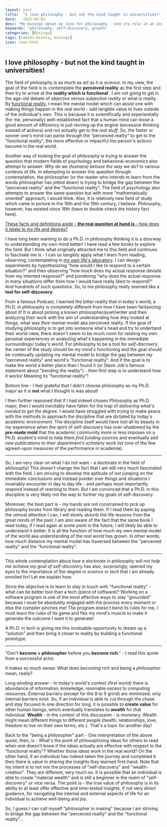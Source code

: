 ```yaml
---
layout: post
title:  "I love philosophy - but not the kind taught in universities!"
date:   2022-03-01
desc: "My musings about my love for philosophy - and its role in an individual's journey of self-discovery."
keywords: "philosophy, self-discovery, growth"
categories: [Musings]
tags: [sakshi-mishra, musings]
icon: icon-html
---
```


## I love philosophy - but not the kind taught in universities!

The field of philosophy is as much as _art_ as it is _science_. In my view, the goal of the field is to contemplate the **perceived reality** as the first step and then try to arrive at the **reality which is functional** . I am not going to get in the age-old debate of *objective versus subjective reality* or what *is* reality. By <u>functional reality</u>, I mean the mental model which can assist one with making things happen in the real world - add tangible value to lives outside of the individual's own. This is because it is scientifically and experientially (for me, personally) well-established fact that a human mind can loose a good amount of efficiency in just revving up the engine (excessive thinking instead of actions) and not actually get to the _real stuff_. So, the faster or sooner one's mind can parse through the "perceived reality" to get to the "functional reality", the more effective or impactful the person's actions become in the real world.

Another way of looking the goal of philosophy is trying to answer the question that modern fields of psychology and behavioral-economics also attempt to answer:  _Why do we (humans) behave the way we do?_ in various contexts of life. In attempting to answer this question through contemplation,  the philosopher (or the reader who intends to learn from the words philosopher has jotted down) is trying to bridge the gap between the "perceived reality" and the "functional reality". The field of psychology also attempts to answer the same question but with more "mathematically oriented" approach, I would think.  Also, it is relatively new field of study which came in picture in the 18th and the 19th century, I believe. Philosophy, however, has existed since 16th (have to double check the history fact here). 

<u>These facts and definitions aside - **the real question at hand is** - how does it relate to my life and desires?</u>

I have long been wanting to do a Ph.D. in philosophy thinking it is a doorway to understanding my own mind better! I have read a few books to explore the field. But I think what originally attracted me to this field and continues to fascinate me is - I can so tangibly apply what I learn from reading, observing, contemplating in <u>my own life's laboratory</u>. I can design experiments by hypothesizing "how would I like to respond to a certain situation?" and then observing "how much does my actual response deviate from my intented response?" and pondering "why does the actual response in many situations differ from how I would have really liked to respond?" And hundreds of such questions. So, to me philosophy really seemed like a **tool for self-discovery**. 

From a famous Podcast, I learned the bitter reality that in today's world, a Ph.D. in philosophy is completely different from how I have been fantasizing about it! It is about picking a known philosopher/poet/writer and then analyzing their work with the aim of understanding how _they_ looked at things, what was _their_ mental model aka perceived reality. If the goal of studying philosophy is to get into someone else's head and try to undertand their world-view, there doesn't seem to be much room for relating my own personal experiences or analyzing what's happening in the immediate surroundings/ today's world. For philosophy to be a tool for *self-discovery*, the center of the study should be my mind's functioning and the goal should be continually updating my mental model to bridge the gap between _my_ "perceived reality" and world's "functional reality". And if the goal is to make the world a better place than I found it (or Steve Job's famous statement about "bending the reality") - then first step is to understand how it works! Meaning its "functional reality"!

Bottom line - I feel grateful that I didn't choose philosophy as my Ph.D. major as it is **not** what I thought is was about!

I then further reasoned that if I had indeed chosen Philosophy as Ph.D. major, then I would inevitably have fallen for the trap of _delivering what's needed to get the degree_. I would have struggled with trying to make peace with the methods to approach the discipline that are dictated by today's academic environment. The discipline itself would have lost all its beauty in my experience when the spirit of self-discovery has over-shadowed by the **pre-made mold** that the academic community more or less imposes on a Ph.D. student's mind to help them _find funding sources_ and eventually add _new publications to their department's scholarly work list_ (one of the few agreed-upon measures of the performance in academia). 

--------------------------------------------

So, I am very clear on what I do not want - a doctorate in the field of philosophy! This doesn't change the fact that I am still very much fascinated with the field. I am striving to develop the aptitude of _not_ jumping on the immediate conclusions and instead ponder over things and situations I invariably encounter in day to day life - and perhaps most importantly _respond_ instead of _reacting_ to them. But I am convinced that a Ph.D. in this discipline is very likely not the way to further my goals of self-discovery. 

Moreover, the best part is - my hands are not constrained to pick up philosophy books from library and reading them. If I read them by paying the utmost attention I can, I will slowly absorb the life-lessons from the great minds of the past. I am also aware of the fact that the same book I read today, if I read again at some point in the future, I will likely be able to understand it better. It is all the function of how much my own mental model of the world aka understanding of the _real world_ has grown. In other words, how much distance my mental model has traversed between the "perceived reality" and the "functional reality".

-----------------------------------

This whole contemplation about *how a doctorate in philosophy will not help me achieve my goal of self-discovery* has also, surprisingly, opened my eyes to the importance of the degree in _science_ or _tech_ that I am already enrolled for! Let me explain how:

Since the objective is to learn to stay in touch with "functional reality" - what can be better tool than a tech (piece of software)? Working on a software program is one of the most effective ways to stay "grounded" because I must be absolutely engaged with the process every moment or else the compiler pinches me! The program doesn't bend its rules for me, I must learn the rules of its game and flex my mind's muscle to make it generate the outcome I want it to generate! 

A Ph.D. in tech is giving me this invaluable opportunity to dream up a "solution" and then bring it closer to reality by building a functional prototype. 

---------------------------------------------------------------------------------

"Don't **become** a **philosopher** before you **become rich**." - I read this quote from a successful actor. 

It makes so much sense. What does *becoming rich* and being a *philosopher* mean, really? 

Long winding answer - In today's world's context (first world) there is abundance of information, knowledge, resonable excess to computing resources. External barriers (except for the 9 to 5 grind) are minimized, only internal barriers exist. So, if an individual is able to cut through the chase and stay focused in one direction for long, it is possible to **create value** for other human beings, which eventually translates to **wealth** for that individual. **Wealth** - in the context of this discussion - is monetary. Wealth might mean different things to different people (health, relationships, love, freedom to live on their own terms, etc.). That's a topic for another day!

Back to the "being a philosopher" part - One interpretation of the above quote, then, is - What's the point of philosophizing ideas for others to read when one doesn't know if the ideas actually are effective with respect to the "functional reality"? Whether those ideas work in the real world? On the other hand, if an individual has indeed taken the journey and completed it then there is value in sharing the insights they learned first-hand. Note that my intent is to not mix the processes of "self-discovery" and "wealth-creation". They are different, very much so. It is possible that an individual is able to create "material wealth" and is still a beginner in the realm of "self-discovery" or vice versa. The point is - the true value of philosophy is in its ability to at least offer effective and time-tested insights, if not very direct guidance, for navigating the internal and external aspects of life for an individual to achieve well-being and joy. 

So, I guess I can call myself "philosopher in making" because I am striving to bridge the gap between the "perceived reality" and the "functional reality"...